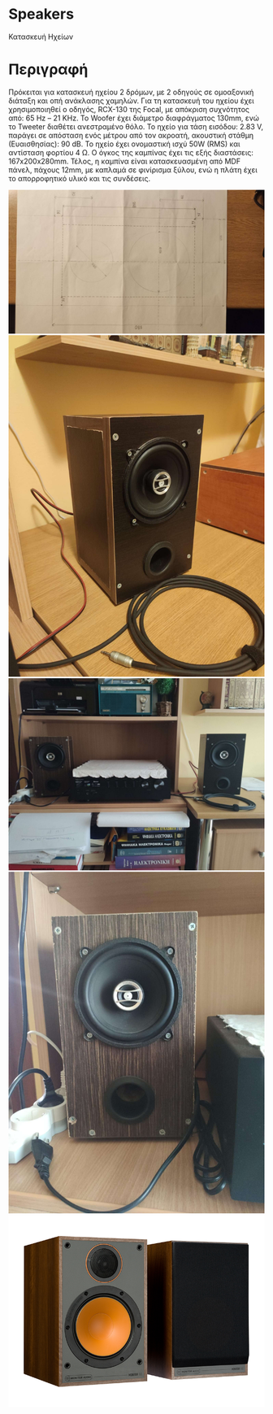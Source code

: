 # Speakers
Κατασκευή Ηχείων

# Περιγραφή
Πρόκειται για κατασκευή ηχείου 2 δρόμων, με 2 οδηγούς σε ομοαξονική διάταξη και οπή ανάκλασης χαμηλών. Για τη κατασκευή του ηχείου έχει χρησιμοποιηθεί ο οδηγός, RCX-130 της Focal, με απόκριση συχνότητος από: 65 Hz – 21 KHz. Το Woοfer έχει διάμετρο διαφράγματος 130mm, ενώ το Tweeter διαθέτει ανεστραμένο θόλο. Το ηχείο για τάση εισόδου: 2.83 V, παράγει σε απόσταση ενός μέτρου από τον ακροατή, ακουστική στάθμη (Ευαισθησίας): 90 dB. Το ηχείο έχει ονομαστική ισχύ 50W (RMS) και αντίσταση φορτίου 4 Ω. Ο όγκος της καμπίνας έχει τις εξής διαστάσεις: 167x200x280mm. Τέλος, η καμπίνα είναι κατασκευασμένη από MDF πάνελ, πάχους 12mm, με καπλαμά σε φινίρισμα ξύλου, ενώ η πλάτη έχει το απορροφητικό υλικό και τις συνδέσεις.

![](https://github.com/ippokratis91/Speakers/blob/main/draw_image.jpg)
![](https://github.com/ippokratis91/Speakers/blob/main/imgpsh_fullsize_anim%20(1).jpg)
![](https://github.com/ippokratis91/Speakers/blob/main/imgpsh_fullsize_anim%20(2).jpg)
![](https://github.com/ippokratis91/Speakers/blob/main/imgpsh_fullsize_anim.jpg)
![](https://github.com/ippokratis91/Speakers/blob/main/monitor-audio_monitor-100_iso_black_pair_1gr%5B2%5D.jpg)
